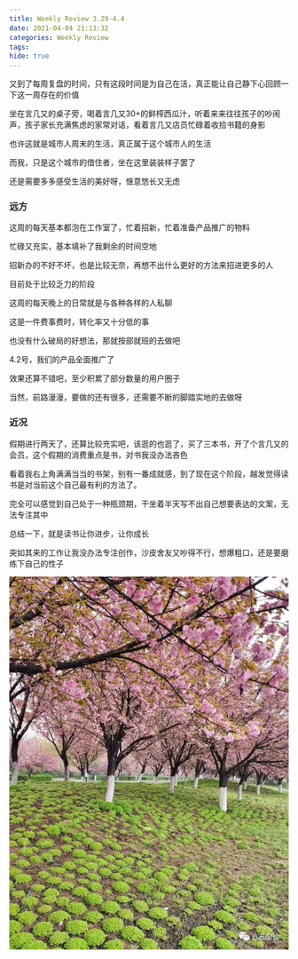 ```yaml
---
title: Weekly Review 3.29-4.4
date: 2021-04-04 21:13:32
categories: Weekly Review
tags:
hide: true
---
```


又到了每周复盘的时间，只有这段时间是为自己在活，真正能让自己静下心回顾一下这一周存在的价值

坐在言几又的桌子旁，喝着言几又30+的鲜榨西瓜汁，听着来来往往孩子的吵闹声，孩子家长充满焦虑的家常对话，看着言几又店员忙碌着收拾书籍的身影

也许这就是城市人周末的生活，真正属于这个城市人的生活

而我，只是这个城市的借住者，坐在这里装装样子罢了

还是需要多多感受生活的美好呀，惬意悠长又无虑

### 远方

这周的每天基本都泡在工作室了，忙着招新，忙着准备产品推广的物料

忙碌又充实，基本填补了我剩余的时间空地

招新办的不好不坏，也是比较无奈，再想不出什么更好的方法来招进更多的人

目前处于比较乏力的阶段

这周的每天晚上的日常就是与各种各样的人私聊

这是一件费事费时，转化率又十分低的事

也没有什么破局的好想法，那就按部就班的去做吧

4.2号，我们的产品全面推广了

效果还算不错吧，至少积累了部分数量的用户圈子

当然，前路漫漫，要做的还有很多，还需要不断的脚踏实地的去做呀

### 近况

假期进行两天了，还算比较充实吧，该逛的也逛了，买了三本书，开了个言几又的会员，这个假期的消费重点是书，对书我没办法吝色

看着我右上角满满当当的书架，别有一番成就感，到了现在这个阶段，越发觉得读书是对当前这个自己最有利的方法了。

完全可以感觉到自己处于一种瓶颈期，干坐着半天写不出自己想要表达的文案，无法专注其中

总结一下，就是读书让你进步，让你成长

突如其来的工作让我没办法专注创作，沙皮舍友又吵得不行，想爆粗口，还是要磨练下自己的性子

![](Weekly-Review-3-29-4-4/4.4里图.webp)
